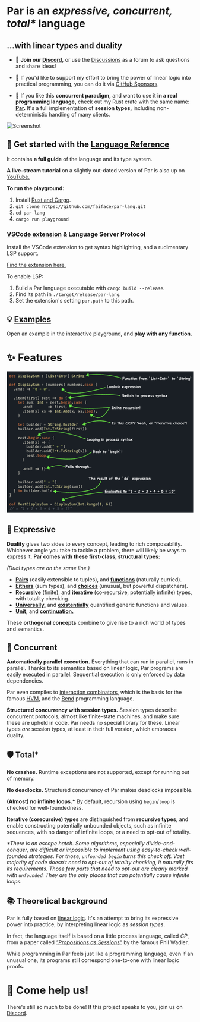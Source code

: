 # **Par** is an _expressive, concurrent, total*_ language
## ...with linear types and duality

- 💬 **Join our [Discord](https://discord.gg/8KsypefW99),** or use the
  [Discussions](https://github.com/faiface/par-lang/discussions) as a forum to ask questions and share ideas!

- 🫶 If you'd like to support my effort to bring the power of linear logic into practical programming, you can do
  it via [GitHub Sponsors](https://github.com/sponsors/faiface).

- 🦀 If you like this **concurrent paradigm,** and want to use it **in a real programming language,** check out
  my Rust crate with the same name: **[Par](https://github.com/faiface/par).** It's a full implementation
  of **session types,** including non-deterministic handling of many clients.

![Screenshot](screenshots/rock_paper_scissors.png)

## 🚀 Get started with the [Language Reference](https://faiface.github.io/par-lang/introduction.html)

It contains **a full guide** of the language and its type system.

**A live-stream tutorial** on a slightly out-dated version of Par is also up on [YouTube.](https://youtu.be/UX-p1bq-hkU?si=cHD4bzFIHjAiGg81)

**To run the playground:**

1. Install [Rust and Cargo](https://rustup.rs).
2. `git clone https://github.com/faiface/par-lang.git`
3. `cd par-lang`
4. `cargo run playground`

### [VSCode extension](https://marketplace.visualstudio.com/items/?itemName=par-lang.par-vscode) & Language Server Protocol

Install the VSCode extension to get syntax highlighting, and a rudimentary LSP support.

[Find the extension here.](https://marketplace.visualstudio.com/items/?itemName=par-lang.par-vscode)

To enable LSP:

1. Build a Par language executable with `cargo build --release`.
2. Find its path in `./target/release/par-lang`.
3. Set the extension's setting `par.path` to this path.

## 💡 [Examples](examples/)

Open an example in the interactive playground, and **play with any function.**

# ✨ Features

![Annotated Code Example](./screenshots/annotated_code_example.png)

## 🧩 Expressive

**Duality** gives two sides to every concept, leading to rich composability. Whichever angle you take to
tackle a problem, there will likely be ways to express it.
**Par comes with these first-class, structural types:**

_(Dual types are on the same line.)_

- [**Pairs**](https://faiface.github.io/par-lang/types/pair.html) (easily extensible to tuples), and [**functions**](https://faiface.github.io/par-lang/types/function.html) (naturally curried).
- [**Eithers**](https://faiface.github.io/par-lang/types/either.html) (sum types), and [**choices**](https://faiface.github.io/par-lang/types/choice.html) (unusual, but powerful dispatchers).
- [**Recursive**](https://faiface.github.io/par-lang/types/recursive.html) (finite), and [**iterative**](https://faiface.github.io/par-lang/types/iterative.html) (co-recursive, potentially infinite) types, with totality checking.
- [**Universally,**](https://faiface.github.io/par-lang/types/forall.html) and [**existentially**](https://faiface.github.io/par-lang/types/exists.html) quantified generic functions and values.
- [**Unit,**](https://faiface.github.io/par-lang/types/unit.html) and [**continuation.**](https://faiface.github.io/par-lang/types/continuation.html)

These **orthogonal concepts** combine to give rise to a rich world of types and semantics.

## 🔗 Concurrent

**Automatically parallel execution.** Everything that can run in parallel, runs in parallel. Thanks to its
semantics based on linear logic, Par programs are easily executed in parallel. Sequential execution is only
enforced by data dependencies.

Par even compiles to [interaction combinators](https://core.ac.uk/download/pdf/81113716.pdf), which is the
basis for the famous [HVM](https://github.com/HigherOrderCO/HVM), and the
[Bend](https://github.com/HigherOrderCO/Bend) programming language.

**Structured concurrency with session types.** Session types describe concurrent protocols, almost like
finite-state machines, and make sure these are upheld in code. Par needs no special library for these.
Linear types _are_ session types, at least in their full version, which embraces duality.

## 🛡️ Total*

**No crashes.** Runtime exceptions are not supported, except for running out of memory.

**No deadlocks.** Structured concurrency of Par makes deadlocks impossible.

**(Almost) no infinite loops.\*** By default, recursion using `begin`/`loop` is checked for well-foundedness.

**Iterative (corecursive) types** are distinguished from **recursive types**, and enable constructing
potentially unbounded objects, such as infinite sequences, with no danger of infinite loops, or a need
to opt-out of totality.

_\*There is an escape hatch. Some algorithms, especially divide-and-conquer, are difficult or impossible
to implement using easy-to-check well-founded strategies. For those, `unfounded begin` turns this check
off. Vast majority of code doesn't need to opt-out of totality checking, it naturally fits its requirements.
Those few parts that need to opt-out are clearly marked with `unfounded`. They are the only places
that can potentially cause infinite loops._

## 📚 Theoretical background

Par is fully based on [linear logic](https://plato.stanford.edu/entries/logic-linear/). It's an attempt to
bring its expressive power into practice, by interpreting linear logic as _session types_.

In fact, the language itself is based on a little process language, called _CP_, from a paper called
[_"Propositions as Sessions"_](https://www.pure.ed.ac.uk/ws/portalfiles/portal/18383989/Wadler_2012_Propositions_as_Sessions.pdf)
by the famous Phil Wadler.

While programming in Par feels just like a programming language, even if an unusual one, its programs
still correspond one-to-one with linear logic proofs.

# 🤝 Come help us!

There's still so much to be done! If this project speaks to you, join us on
[Discord](https://discord.gg/8KsypefW99).
